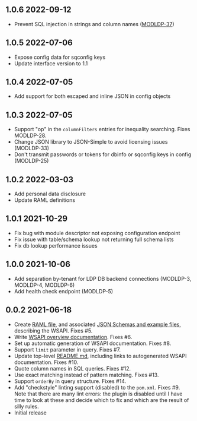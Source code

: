 ## 1.0.6 2022-09-12
* Prevent SQL injection in strings and column names ([MODLDP-37](https://issues.folio.org/browse/MODLDP-37))

## 1.0.5 2022-07-06
* Expose config data for sqconfig keys
* Update interface version to 1.1

## 1.0.4 2022-07-05
* Add support for both escaped and inline JSON in config objects

## 1.0.3 2022-07-05
* Support "op" in the `columnFilters` entries for inequality searching. Fixes MODLDP-28.
* Change JSON library to JSON-Simple to avoid licensing issues (MODLDP-33)
* Don't transmit passwords or tokens for dbinfo or sqconfig keys in config (MODLDP-25)

## 1.0.2 2022-03-03
* Add personal data disclosure
* Update RAML definitions

## 1.0.1 2021-10-29
* Fix bug with module descriptor not exposing configuration endpoint
* Fix issue with table/schema lookup not returning full schema lists
* Fix db lookup performance issues

## 1.0.0 2021-10-06
* Add separation by-tenant for LDP DB backend connections (MODLDP-3, MODLDP-4, MODLDP-6)
* Add health check endpoint (MODLDP-5)

## 0.0.2 2021-06-18

* Create [RAML file](ramls/ldp.raml), and associated [JSON Schemas and example files](ramls), describing the WSAPI. Fixes #5.
* Write [WSAPI overview documentation](ramls/overview.md). Fixes #6.
* Set up automatic generation of WSAPI documentation. Fixes #8.
* Support `limit` parameter in query. Fixes #7.
* Update top-level [README.md](README.md), including links to autogenerated WSAPI documentation. Fixes #10.
* Quote column names in SQL queries. Fixes #12.
* Use exact matching instead of pattern matching. Fixes #13.
* Support `orderBy` in query structure. Fixes #14.
* Add "checkstyle" linting support (disabled) to the `pom.xml`. Fixes #9. Note that there are many lint errors: the plugin is disabled until I have time to look at these and decide which to fix and which are the result of silly rules.
* Initial release
 
